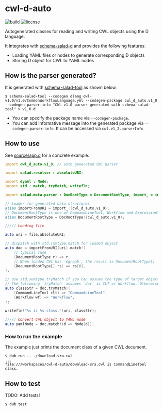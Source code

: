 # cwl-d-auto

[![build](https://github.com/common-workflow-lab/cwl-d-auto/workflows/CI/badge.svg?branch=main)](https://github.com/common-workflow-lab/cwl-d-auto/actions) [![license](https://badgen.net/github/license/common-workflow-lab/cwl-d-auto)](https://github.com/common-workflow-lab/cwl-d-auto/blob/main/LICENSE)

Autogenerated classes for reading and writing CWL objects using the D language.

It integrates with [schema-salad-d](https://github.com/tom-tan/schema-salad-d) and provides the following features:

- Loading YAML files or nodes to generate corresponding D objects
- Storing D object for CWL to YAML nodes

## How is the parser generated?
It is generated with [schema-salad-tool](https://github.com/common-workflow-language/schema_salad) as shown below.

```console
$ schema-salad-tool --codegen dlang cwl-v1.0/v1.0/CommonWorkflowLanguage.yml --codegen-package cwl_d_auto.v1_0 --codegen-parser-info "CWL v1.0 parser generated with schema-salad-tool" > v1_0.d
```

- You can specify the package name via `--codegen-package`.
- You can add informative message into the generated package via `--codegen-parser-info`. It can be accessed via `cwl.v1_2.parserInfo`.

## How to use

See [source/app.d](source/app.d) for a concrete example.

```d
import cwl_d_auto.v1_0; // auto generated CWL parser

import salad.resolver : absoluteURI;

import dyaml : Node;
import std : match, tryMatch, writefln;

import salad.meta.parser : DocRootType = DocumentRootType, import_ = importFromURI;

// Loader for generated data structures
alias importFromURI = import_!(cwl_d_auto.v1_0);
// DocumentRootType is one of CommandLineTool, Workflow and ExpressionTool (implemented with std.sumtype.SumType)
alias DocumentRootType = DocRootType!(cwl_d_auto.v1_0);

///// Loading file

auto uri = file.absoluteURI;

// dispatch with std.sumtype.match for loaded object
auto doc = importFromURI(uri).match!(
	// typical case
	(DocumentRootType r) => r,
	// When loaded CWL has `$graph`, the result is DocumentRootType[]
	(DocumentRootType[] rs) => rs[0],
);

// use std.sumtype.tryMatch if you can assume the type of target object 
// The following `tryMatch` assumes `doc` is CLT or Workflow. Otherwise it throws an exception
auto classStr = doc.tryMatch!(
	(CommandLineTool clt) => "CommandLineTool",
	(Workflow wf) => "Workflow",
);
		
writefln!"%s is %s class."(uri, classStr);

///// Convert CWL object to YAML node
auto yamlNode = doc.match!(d => Node(d));
```

### How to run the example
The example just prints the document class of a given CWL document.

```console
$ dub run -- ./download-sra.cwl
...
file:///workspaces/cwl-d-auto/download-sra.cwl is CommandLineTool class.
```

## How to test
TODO: Add tests!

```console
$ dub test
```
